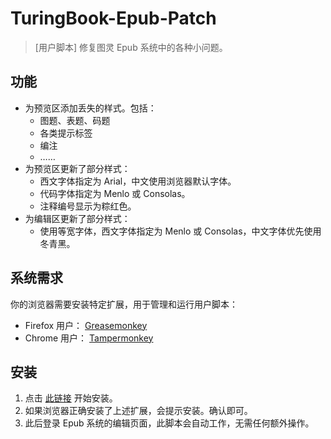 # TuringBook-Epub-Patch

> [用户脚本] 修复图灵 Epub 系统中的各种小问题。

## 功能

* 为预览区添加丢失的样式。包括：
	* 图题、表题、码题
	* 各类提示标签
	* 编注
	* ……
* 为预览区更新了部分样式：
	* 西文字体指定为 Arial，中文使用浏览器默认字体。
	* 代码字体指定为 Menlo 或 Consolas。
	* 注释编号显示为粽红色。
* 为编辑区更新了部分样式：
	* 使用等宽字体，西文字体指定为 Menlo 或 Consolas，中文字体优先使用冬青黑。

## 系统需求

你的浏览器需要安装特定扩展，用于管理和运行用户脚本：

* Firefox 用户： [Greasemonkey](https://addons.mozilla.org/zh-CN/firefox/addon/greasemonkey/)
* Chrome 用户： [Tampermonkey](https://chrome.google.com/webstore/detail/tampermonkey/dhdgffkkebhmkfjojejmpbldmpobfkfo)

## 安装

1. 点击 [此链接](https://raw.githubusercontent.com/UserScript/TuringBook-Epub-Patch/master/dist/turingbook-epub-patch.user.js
) 开始安装。
2. 如果浏览器正确安装了上述扩展，会提示安装。确认即可。
3. 此后登录 Epub 系统的编辑页面，此脚本会自动工作，无需任何额外操作。

